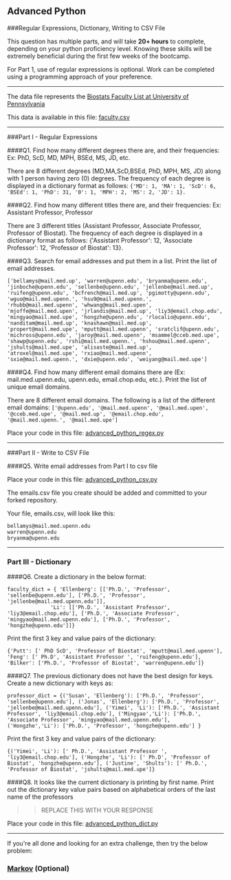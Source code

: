 ## Advanced Python    

###Regular Expressions, Dictionary, Writing to CSV File  

This question has multiple parts, and will take **20+ hours** to complete, depending on your python proficiency level.  Knowing these skills will be extremely beneficial during the first few weeks of the bootcamp.

For Part 1, use of regular expressions is optional.  Work can be completed using a programming approach of your preference. 

---

The data file represents the [Biostats Faculty List at University of Pennsylvania](http://www.med.upenn.edu/cceb/biostat/faculty.shtml)

This data is available in this file:  [faculty.csv](python/faculty.csv)

--- 

###Part I - Regular Expressions  


####Q1. Find how many different degrees there are, and their frequencies: Ex:  PhD, ScD, MD, MPH, BSEd, MS, JD, etc.

There are 8 different degrees (MD,MA,ScD,BSEd, PhD, MPH, MS, JD) along with 1 person having zero (0) degrees. The frequency of each degree is displayed in a dictionary format as follows: 
```{'MD': 1, 'MA': 1, 'ScD': 6, 'BSEd': 1, 'PhD': 31, '0': 1, 'MPH': 2, 'MS': 2, 'JD': 1}.```


####Q2. Find how many different titles there are, and their frequencies:  Ex:  Assistant Professor, Professor

There are 3 different titles (Assistant Professor, Associate Professor, Professor of Biostat). The frequency of each degree is displayed in a dictionary format as follows: {'Assistant Professor': 12, 'Associate Professor': 12, 'Professor of Biostat': 13}.


####Q3. Search for email addresses and put them in a list.  Print the list of email addresses.

```['bellamys@mail.med.up', 'warren@upenn.edu', 'bryanma@upenn.edu', 'jinboche@upenn.edu', 'sellenbe@upenn.edu', 'jellenbe@mail.med.up', 'ruifeng@upenn.edu', 'bcfrench@mail.med.up', 'pgimotty@upenn.edu', 'wguo@mail.med.upenn.', 'hsu9@mail.med.upenn.', 'rhubb@mail.med.upenn', 'whwang@mail.med.upen', 'mjoffe@mail.med.upen', 'jrlandis@mail.med.up', 'liy3@email.chop.edu', 'mingyao@mail.med.upe', 'hongzhe@upenn.edu', 'rlocalio@upenn.edu', 'nanditam@mail.med.up', 'knashawn@mail.med.up', 'propert@mail.med.upe', 'mputt@mail.med.upenn', 'sratclif@upenn.edu', 'michross@upenn.edu', 'jaroy@mail.med.upenn', 'msammel@cceb.med.upe', 'shawp@upenn.edu', 'rshi@mail.med.upenn.', 'hshou@mail.med.upenn', 'jshults@mail.med.upe', 'alisaste@mail.med.up', 'atroxel@mail.med.upe', 'rxiao@mail.med.upenn', 'sxie@mail.med.upenn.', 'dxie@upenn.edu', 'weiyang@mail.med.upe']```


####Q4. Find how many different email domains there are (Ex:  mail.med.upenn.edu, upenn.edu, email.chop.edu, etc.).  Print the list of unique email domains.

There are 8 different email domains. The following is a list of the different email domains:
```['@upenn.edu', '@mail.med.upenn', '@mail.med.upen', '@cceb.med.upe', '@mail.med.up', '@email.chop.edu', '@mail.med.upenn.', '@mail.med.upe']```

Place your code in this file: [advanced_python_regex.py](python/advanced_python_regex.py)

---

###Part II - Write to CSV File

####Q5.  Write email addresses from Part I to csv file

Place your code in this file: [advanced_python_csv.py](python/advanced_python_csv.py)

The emails.csv file you create should be added and committed to your forked repository.

Your file, emails.csv, will look like this:
```
bellamys@mail.med.upenn.edu
warren@upenn.edu
bryanma@upenn.edu
```

---

### Part III - Dictionary

####Q6.  Create a dictionary in the below format:
```
faculty_dict = { 'Ellenberg': [['Ph.D.', 'Professor', 'sellenbe@upenn.edu'], ['Ph.D.', 'Professor', 'jellenbe@mail.med.upenn.edu']],
              'Li': [['Ph.D.', 'Assistant Professor', 'liy3@email.chop.edu'], ['Ph.D.', 'Associate Professor', 'mingyao@mail.med.upenn.edu'], ['Ph.D.', 'Professor', 'hongzhe@upenn.edu']]}
```
Print the first 3 key and value pairs of the dictionary:
```
{'Putt': [' PhD ScD', 'Professor of Biostat', 'mputt@mail.med.upenn'], 'Feng': [' Ph.D', 'Assistant Professor ', 'ruifeng@upenn.edu'], 'Bilker': ['Ph.D.', 'Professor of Biostat', 'warren@upenn.edu']}
```

####Q7.  The previous dictionary does not have the best design for keys.  Create a new dictionary with keys as:

```
professor_dict = {('Susan', 'Ellenberg'): ['Ph.D.', 'Professor', 'sellenbe@upenn.edu'], ('Jonas', 'Ellenberg'): ['Ph.D.', 'Professor', 'jellenbe@mail.med.upenn.edu'], ('Yimei', 'Li'): ['Ph.D.', 'Assistant Professor', 'liy3@email.chop.edu'], ('Mingyao','Li'): ['Ph.D.', 'Associate Professor', 'mingyao@mail.med.upenn.edu'], ('Hongzhe','Li'): ['Ph.D.', 'Professor', 'hongzhe@upenn.edu'] }
```

Print the first 3 key and value pairs of the dictionary:
```
{('Yimei', 'Li'): [' Ph.D.', 'Assistant Professor ', 'liy3@email.chop.edu'], ('Hongzhe', 'Li'): [' Ph.D', 'Professor of Biostat', 'hongzhe@upenn.edu'], ('Justine', 'Shults'): [' Ph.D.', 'Professor of Biostat', 'jshults@mail.med.upe']}
```

####Q8.  It looks like the current dictionary is printing by first name.  Print out the dictionary key value pairs based on alphabetical orders of the last name of the professors

>> REPLACE THIS WITH YOUR RESPONSE

Place your code in this file: [advanced_python_dict.py](python/advanced_python_dict.py)

--- 

If you're all done and looking for an extra challenge, then try the below problem:  

### [Markov](python/markov.py) (Optional)

